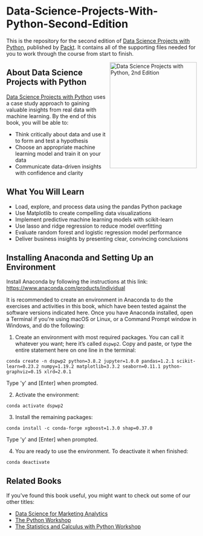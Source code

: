 # Data-Science-Projects-With-Python-Second-Edition

This is the repository for the second edition of [Data Science Projects with Python](https://packt.link/a/9781800564480), published by [Packt](https://www.packtpub.com/?utm_source=github). It contains all of the supporting files needed for you to work through the course from start to finish.

<a href="https://packt.link/a/9781800564480"><img src="https://static.packt-cdn.com/products/9781800564480/cover/smaller" alt="Data Science Projects with Python, 2nd Edition" height="280px" width="230px" align="right" this.target="_blank"></a> 

## About Data Science Projects with Python

[Data Science Projects with Python](https://packt.link/a/9781800564480) uses a case study approach to gaining valuable insights from real data with machine learning. By the end of this book, you will be able to: 
* Think critically about data and use it to form and test a hypothesis
* Choose an appropriate machine learning model and train it on your data
* Communicate data-driven insights with confidence and clarity

## What You Will Learn
* Load, explore, and process data using the pandas Python package
* Use Matplotlib to create compelling data visualizations
* Implement predictive machine learning models with scikit-learn
* Use lasso and ridge regression to reduce model overfitting
* Evaluate random forest and logistic regression model performance
* Deliver business insights by presenting clear, convincing conclusions

## Installing Anaconda and Setting Up an Environment

Install Anaconda by following the instructions at this link: https://www.anaconda.com/products/individual

It is recommended to create an environment in Anaconda to do the exercises and activities in this book, which have been tested against the software versions indicated here. Once you have Anaconda installed, open a Terminal if you're using macOS or Linux, or a Command Prompt window in Windows, and do the following:

1. Create an environment with most required packages. You can call it whatever you want; here it’s called `dspwp2`. Copy and paste, or type the entire statement here on one line in the terminal:

`conda create -n dspwp2 python=3.8.2 jupyter=1.0.0 pandas=1.2.1 scikit-learn=0.23.2 numpy=1.19.2 matplotlib=3.3.2 seaborn=0.11.1 python-graphviz=0.15 xlrd=2.0.1`

Type 'y' and [Enter] when prompted.

2. Activate the environment:

`conda activate dspwp2`

3. Install the remaining packages:

`conda install -c conda-forge xgboost=1.3.0 shap=0.37.0`

Type 'y' and [Enter] when prompted.

4. You are ready to use the environment. To deactivate it when finished:

`conda deactivate`

## Related Books
If you've found this book useful, you might want to check out some of our other titles:
* [Data Science for Marketing Analytics](https://packt.link/a/1800560478)
* [The Python Workshop](https://packt.link/a/9781839218859)
* [The Statistics and Calculus with Python Workshop](https://packt.link/a/9781800209763)